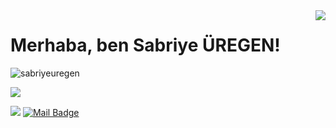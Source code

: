 <img align='right' src="https://github-readme-stats.vercel.app/api?username=cobanov&show_icons=true">

# Merhaba, ben Sabriye ÜREGEN! 
<p align="left"> <img src="https://komarev.com/ghpvc/?username=sabriyeuregen" alt="sabriyeuregen" /> </p>


[![](https://img.shields.io/github/followers/cobanov?style=social)](https://www.github.com/sabriyeuregen)




[![](https://img.shields.io/badge/linkedin-%230077B5.svg?&style=for-the-badge&logo=linkedin&logoColor=white)](https://www.linkedin.com/in/sabriye-%C3%BCregen/)
[![Mail Badge](https://img.shields.io/badge/sabriyeuregen@gmail.com-c14438?style=for-the-badge&logo=Gmail&logoColor=white&link=mailto:sabriyeuregen@gmail.com)](mailto:sabriyeuregen@gmail.com)

